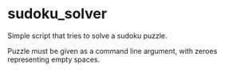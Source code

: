 # sudoku_solver

<p>Simple script that tries to solve a sudoku puzzle.</p>
Puzzle must be given as a command line argument, with zeroes representing empty spaces.
